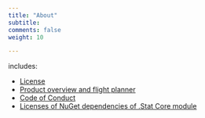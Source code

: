 ```yaml
---
title: "About"
subtitle: 
comments: false
weight: 10

---
```


includes:

* [License](/about/license)
* [Product overview and flight planner](/about/product-overview)
* [Code of Conduct](/about/code-of-conduct)
* [Licenses of NuGet dependencies of .Stat Core module](/about/dotstat-core-nuget-dependency-licenses)